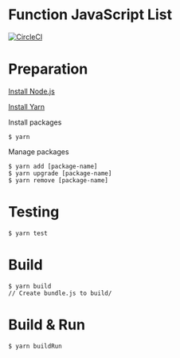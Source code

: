 # Function JavaScript List

[![CircleCI](https://circleci.com/gh/ababup1192/typescript-template.svg?style=svg)](https://circleci.com/gh/ababup1192/typescript-template)

# Preparation

[Install Node.js](https://github.com/hokaccha/nodebrew)

[Install Yarn](https://yarnpkg.com/en/docs/install)

Install packages
```
$ yarn
```

Manage packages
```
$ yarn add [package-name]
$ yarn upgrade [package-name]
$ yarn remove [package-name]
```

# Testing
```
$ yarn test
```

# Build
```
$ yarn build
// Create bundle.js to build/
```

# Build & Run
```
$ yarn buildRun
```

